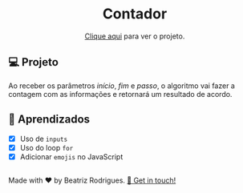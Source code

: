 <h1 align="center">
  Contador
</h1>

<p align="center"><a href="https://contador-db.vercel.app/">Clique aqui</a> para ver o projeto.</p>

## 💻 Projeto

Ao receber os parâmetros  *início*,  *fim* e *passo*, o algoritmo vai fazer a contagem com as informações e retornará um resultado de acordo. 

## 📝 Aprendizados

- [x] Uso de `inputs`
- [x] Uso do loop `for`
- [x] Adicionar `emojis` no JavaScript

##
<p> Made with ♥ by Beatriz Rodrigues. <a href="https://linktr.ee/devbeatriz">👋 Get in touch!</a></p>
